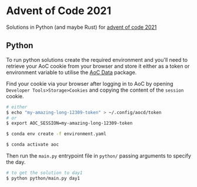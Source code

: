 # Advent of Code 2021

Solutions in Python (and maybe Rust) for [advent of code 2021](https://adventofcode.com/)


## Python

To run python solutions create the required environment and you'll need to retrieve your AoC cookie from your browser and store it either as a token or environment variable to utilise the [AoC Data](https://pypi.org/project/advent-of-code-data/) package.

Find your cookie via your browser after logging in to AoC by opening `Developer Tools>Storage>Cookies` and copying the content of the `session` cookie.

```bash
# either
$ echo "my-amazing-long-12309-token" > ~/.config/aocd/token
# or
$ export AOC_SESSION=my-amazing-long-12309-token
```

```bash
$ conda env create -f environment.yaml

$ conda activate aoc
```

Then run the `main.py` entrypoint file in `python/` passing arguments to specify the day.

```bash
# to get the solution to day1
$ python python/main.py day1
```
